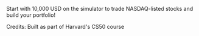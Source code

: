 Start with 10,000 USD on the simulator to trade NASDAQ-listed stocks and build your portfolio!

Credits: Built as part of Harvard's CS50 course
